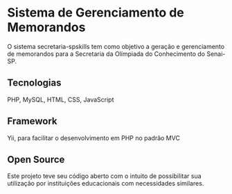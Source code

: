 # Sistema de Gerenciamento de Memorandos
O sistema secretaria-spskills tem como objetivo a geração e gerenciamento de memorandos para a Secretaria da Olímpiada do Conhecimento do Senai-SP.

## Tecnologias
PHP, MySQL, HTML, CSS, JavaScript

## Framework
Yii, para facilitar o desenvolvimento em PHP no padrão MVC

## Open Source
Este projeto teve seu código aberto com o intuito de possibilitar sua utilização por instituições educacionais com necessidades similares.
